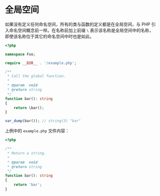 # 全局空间

如果没有定义任何命名空间，所有的类与函数的定义都是在全局空间，与 PHP 引入命名空间概念前一样。在名称前加上前缀 `\` 表示该名称是全局空间中的名称，即使该名称位于其它的命名空间中时也是如此。

```php
<?php

namespace Foo;

require __DIR__ . '/example.php';

/**
 * Call the global function.
 *
 * @param  void
 * @return string
 */
function bar(): string
{
    return \bar();
}

var_dump(bar()); // string(3) "bar"

```

上例中的 `example.php` 文件内容：

```php
<?php

/**
 * Return a string.
 *
 * @param  void
 * @return string
 */
function bar(): string
{
    return 'bar';
}

```

